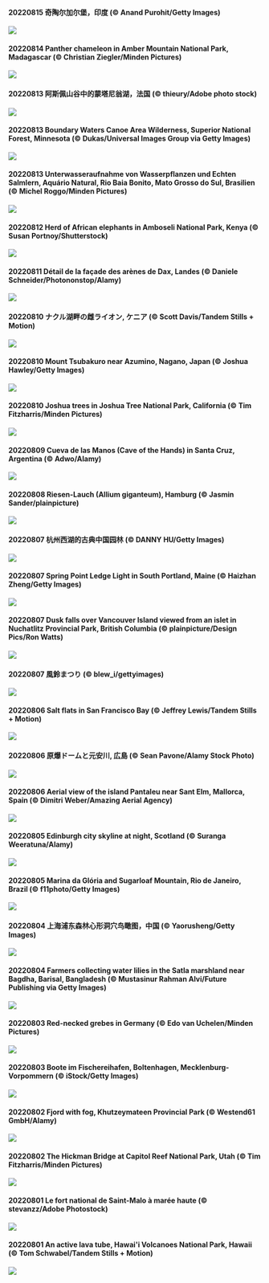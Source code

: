 #### 20220815 奇陶尔加尔堡，印度 (© Anand Purohit/Getty Images)

![](20220815_ChittorgarhFort_1920x1080.jpg)

#### 20220814 Panther chameleon in Amber Mountain National Park, Madagascar (© Christian Ziegler/Minden Pictures)

![](20220814_PantherChameleon_1920x1080.jpg)

#### 20220813 阿斯佩山谷中的蒙塔尼翁湖，法国 (© thieury/Adobe photo stock)

![](20220813_LacMontagnon_1920x1080.jpg)

#### 20220813 Boundary Waters Canoe Area Wilderness, Superior National Forest, Minnesota (© Dukas/Universal Images Group via Getty Images)

![](20220813_BoundaryWaters_1920x1080.jpg)

#### 20220813 Unterwasseraufnahme von Wasserpflanzen und Echten Salmlern, Aquário Natural, Rio Baia Bonito, Mato Grosso do Sul, Brasilien (© Michel Roggo/Minden Pictures)

![](20220813_AquarioNatural_1920x1080.jpg)

#### 20220812 Herd of African elephants in Amboseli National Park, Kenya (© Susan Portnoy/Shutterstock)

![](20220812_AmboseliElephants_1920x1080.jpg)

#### 20220811 Détail de la façade des arènes de Dax, Landes (© Daniele Schneider/Photononstop/Alamy)

![](20220811_Dax_1920x1080.jpg)

#### 20220810 ナクル湖畔の雌ライオン, ケニア (© Scott Davis/Tandem Stills + Motion)

![](20220810_WWDLions_1920x1080.jpg)

#### 20220810 Mount Tsubakuro near Azumino, Nagano, Japan (© Joshua Hawley/Getty Images)

![](20220810_MtTsubakuro_1920x1080.jpg)

#### 20220810 Joshua trees in Joshua Tree National Park, California (© Tim Fitzharris/Minden Pictures)

![](20220810_AnniversaryJTNP_1920x1080.jpg)

#### 20220809 Cueva de las Manos (Cave of the Hands) in Santa Cruz, Argentina (© Adwo/Alamy)

![](20220809_CuevaManos_1920x1080.jpg)

#### 20220808 Riesen-Lauch (Allium giganteum), Hamburg (© Jasmin Sander/plainpicture)

![](20220808_RiesenlauchAllium_1920x1080.jpg)

#### 20220807 杭州西湖的古典中国园林 (© DANNY HU/Getty Images)

![](20220807_theBeginningofAutumn_1920x1080.jpg)

#### 20220807 Spring Point Ledge Light in South Portland, Maine (© Haizhan Zheng/Getty Images)

![](20220807_SpringPoint_1920x1080.jpg)

#### 20220807 Dusk falls over Vancouver Island viewed from an islet in Nuchatlitz Provincial Park, British Columbia (© plainpicture/Design Pics/Ron Watts)

![](20220807_NuchatlitzDusk_1920x1080.jpg)

#### 20220807 風鈴まつり (© blew_i/gettyimages)

![](20220807_Furin_1920x1080.jpg)

#### 20220806 Salt flats in San Francisco Bay (© Jeffrey Lewis/Tandem Stills + Motion)

![](20220806_SFSaltFlats_1920x1080.jpg)

#### 20220806 原爆ドームと元安川, 広島 (© Sean Pavone/Alamy Stock Photo)

![](20220806_Hiroshima_1920x1080.jpg)

#### 20220806 Aerial view of the island Pantaleu near Sant Elm, Mallorca, Spain (© Dimitri Weber/Amazing Aerial Agency)

![](20220806_EsPantaleu_1920x1080.jpg)

#### 20220805 Edinburgh city skyline at night, Scotland (© Suranga Weeratuna/Alamy)

![](20220805_MilitaryTattoo_1920x1080.jpg)

#### 20220805 Marina da Glória and Sugarloaf Mountain, Rio de Janeiro, Brazil (© f11photo/Getty Images)

![](20220805_MarinaDaGloria_1920x1080.jpg)

#### 20220804 上海浦东森林心形洞穴鸟瞰图，中国 (© Yaorusheng/Getty Images)

![](20220804_QiXiFestival_1920x1080.jpg)

#### 20220804 Farmers collecting water lilies in the Satla marshland near Bagdha, Barisal, Bangladesh (© Mustasinur Rahman Alvi/Future Publishing via Getty Images)

![](20220804_BangladeshWaterLilies_1920x1080.jpg)

#### 20220803 Red-necked grebes in Germany (© Edo van Uchelen/Minden Pictures)

![](20220803_RedneckedGrebe_1920x1080.jpg)

#### 20220803 Boote im Fischereihafen, Boltenhagen, Mecklenburg-Vorpommern (© iStock/Getty Images)

![](20220803_BoltenhagenBoote_1920x1080.jpg)

#### 20220802 Fjord with fog, Khutzeymateen Provincial Park (© Westend61 GmbH/Alamy)

![](20220802_KhutzeymateenValley_1920x1080.jpg)

#### 20220802 The Hickman Bridge at Capitol Reef National Park, Utah (© Tim Fitzharris/Minden Pictures)

![](20220802_HickmanBridge_1920x1080.jpg)

#### 20220801 Le fort national de Saint-Malo à marée haute (© stevanzz/Adobe Photostock)

![](20220801_Malo_1920x1080.jpg)

#### 20220801 An active lava tube, Hawai'i Volcanoes National Park, Hawaii (© Tom Schwabel/Tandem Stills + Motion)

![](20220801_LavaTube_1920x1080.jpg)

